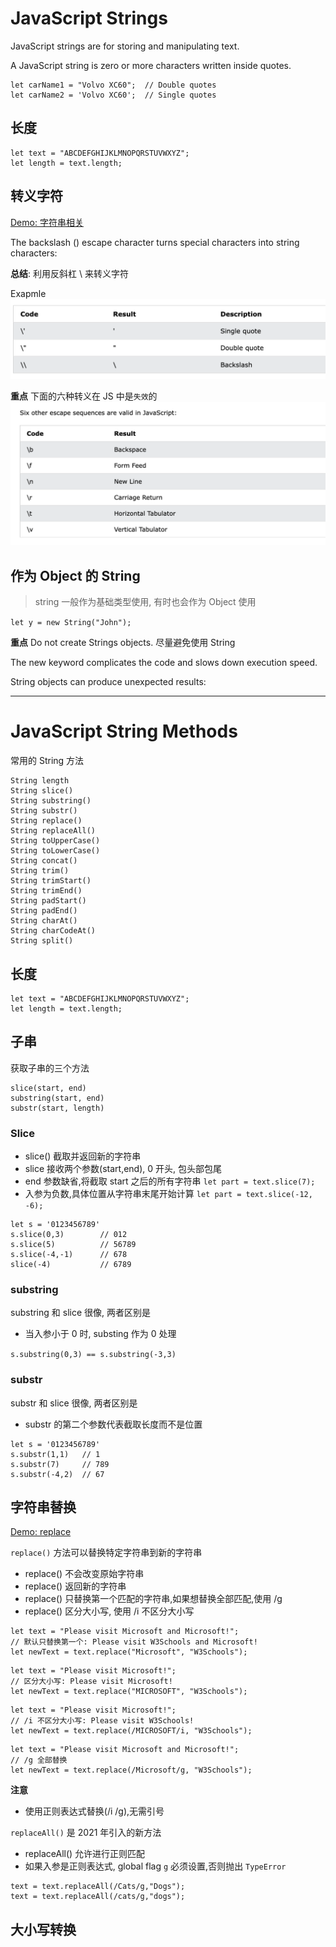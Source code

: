 # JavaScript Strings


JavaScript strings are for storing and manipulating text.

A JavaScript string is zero or more characters written inside quotes.

```
let carName1 = "Volvo XC60";  // Double quotes
let carName2 = 'Volvo XC60';  // Single quotes
```

## 长度

```
let text = "ABCDEFGHIJKLMNOPQRSTUVWXYZ";
let length = text.length;
```

## 转义字符

[Demo: 字符串相关](demo/js_string_learn_01.html)

The backslash (\) escape character turns special characters into string characters:

**总结**: 利用反斜杠 \ 来转义字符

Exapmle
![Alt text](img/img_backslash.png)

**重点** 下面的六种转义在 JS 中是`失效`的
![Alt text](img/img_escape_seque.png)


## 作为 Object 的 String

> string 一般作为基础类型使用, 有时也会作为 Object 使用

`let y = new String("John");`

**重点**
Do not create Strings objects. 尽量避免使用 String

The new keyword complicates the code and slows down execution speed.

String objects can produce unexpected results:

---

# JavaScript String Methods

常用的 String 方法
```
String length
String slice()
String substring()
String substr()
String replace()
String replaceAll()
String toUpperCase()
String toLowerCase()
String concat()
String trim()
String trimStart()
String trimEnd()
String padStart()
String padEnd()
String charAt()
String charCodeAt()
String split()
```

## 长度

```
let text = "ABCDEFGHIJKLMNOPQRSTUVWXYZ";
let length = text.length;
```

## 子串

获取子串的三个方法
```
slice(start, end)
substring(start, end)
substr(start, length)
````

### Slice

- slice() 截取并返回新的字符串
- slice 接收两个参数(start,end), 0 开头, 包头部包尾
- end 参数缺省,将截取 start 之后的所有字符串 `let part = text.slice(7);`
- 入参为负数,具体位置从字符串末尾开始计算 `let part = text.slice(-12, -6);`
  
```
let s = '0123456789'
s.slice(0,3)        // 012
s.slice(5)          // 56789
s.slice(-4,-1)      // 678
slice(-4)           // 6789
```

### substring

substring 和 slice 很像, 两者区别是

- 当入参小于 0 时, substing 作为 0 处理

`s.substring(0,3) == s.substring(-3,3)`

### substr

substr 和 slice 很像, 两者区别是
- substr 的第二个参数代表截取长度而不是位置

```
let s = '0123456789'
s.substr(1,1)   // 1
s.substr(7)     // 789
s.substr(-4,2)  // 67
```

## 字符串替换

[Demo: replace](demo/js_string_replace.html)

`replace()` 方法可以替换特定字符串到新的字符串

- replace() 不会改变原始字符串
- replace() 返回新的字符串
- replace() 只替换第一个匹配的字符串,如果想替换全部匹配,使用  /g
- replace() 区分大小写, 使用 /i 不区分大小写

```
let text = "Please visit Microsoft and Microsoft!";
// 默认只替换第一个: Please visit W3Schools and Microsoft!
let newText = text.replace("Microsoft", "W3Schools");
```

```
let text = "Please visit Microsoft!";
// 区分大小写: Please visit Microsoft!
let newText = text.replace("MICROSOFT", "W3Schools");
```

```
let text = "Please visit Microsoft!";
// /i 不区分大小写: Please visit W3Schools!
let newText = text.replace(/MICROSOFT/i, "W3Schools");
```

```
let text = "Please visit Microsoft and Microsoft!";
// /g 全部替换
let newText = text.replace(/Microsoft/g, "W3Schools");
```

**注意**

- 使用正则表达式替换(/i /g),无需引号


`replaceAll()` 是 2021 年引入的新方法

- replaceAll() 允许进行正则匹配
- 如果入参是正则表达式, global flag `g` 必须设置,否则抛出 `TypeError`

```
text = text.replaceAll(/Cats/g,"Dogs");
text = text.replaceAll(/cats/g,"dogs");
```


## 大小写转换